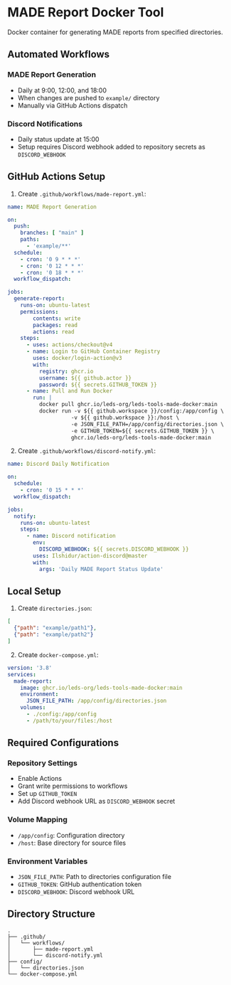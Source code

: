 # MADE Report Docker Tool

Docker container for generating MADE reports from specified directories.

## Automated Workflows

### MADE Report Generation
- Daily at 9:00, 12:00, and 18:00
- When changes are pushed to `example/` directory
- Manually via GitHub Actions dispatch

### Discord Notifications
- Daily status update at 15:00
- Setup requires Discord webhook added to repository secrets as `DISCORD_WEBHOOK`

## GitHub Actions Setup

1. Create `.github/workflows/made-report.yml`:
```yaml
name: MADE Report Generation

on:
  push:
    branches: [ "main" ]
    paths:
      - 'example/**'
  schedule:
    - cron: '0 9 * * *'
    - cron: '0 12 * * *'
    - cron: '0 18 * * *'
  workflow_dispatch:

jobs:
  generate-report:
    runs-on: ubuntu-latest
    permissions: 
        contents: write
        packages: read
        actions: read
    steps:
      - uses: actions/checkout@v4
      - name: Login to GitHub Container Registry
        uses: docker/login-action@v3
        with:
          registry: ghcr.io
          username: ${{ github.actor }}
          password: ${{ secrets.GITHUB_TOKEN }}
      - name: Pull and Run Docker
        run: |
          docker pull ghcr.io/leds-org/leds-tools-made-docker:main
          docker run -v ${{ github.workspace }}/config:/app/config \
                    -v ${{ github.workspace }}:/host \
                    -e JSON_FILE_PATH=/app/config/directories.json \
                    -e GITHUB_TOKEN=${{ secrets.GITHUB_TOKEN }} \
                    ghcr.io/leds-org/leds-tools-made-docker:main
```

2. Create `.github/workflows/discord-notify.yml`:
```yaml
name: Discord Daily Notification

on:
  schedule:
    - cron: '0 15 * * *'
  workflow_dispatch:

jobs:
  notify:
    runs-on: ubuntu-latest
    steps:
      - name: Discord notification
        env:
          DISCORD_WEBHOOK: ${{ secrets.DISCORD_WEBHOOK }}
        uses: Ilshidur/action-discord@master
        with:
          args: 'Daily MADE Report Status Update'
```

## Local Setup

1. Create `directories.json`:
```json
[
  {"path": "example/path1"},
  {"path": "example/path2"}
]
```

2. Create `docker-compose.yml`:
```yaml
version: '3.8'
services:
  made-report:
    image: ghcr.io/leds-org/leds-tools-made-docker:main
    environment:
      JSON_FILE_PATH: /app/config/directories.json
    volumes:
      - ./config:/app/config
      - /path/to/your/files:/host
```

## Required Configurations

### Repository Settings
- Enable Actions
- Grant write permissions to workflows
- Set up `GITHUB_TOKEN`
- Add Discord webhook URL as `DISCORD_WEBHOOK` secret

### Volume Mapping
- `/app/config`: Configuration directory
- `/host`: Base directory for source files

### Environment Variables
- `JSON_FILE_PATH`: Path to directories configuration file
- `GITHUB_TOKEN`: GitHub authentication token
- `DISCORD_WEBHOOK`: Discord webhook URL

## Directory Structure
```
.
├── .github/
│   └── workflows/
│       ├── made-report.yml
│       └── discord-notify.yml
├── config/
│   └── directories.json
└── docker-compose.yml
```